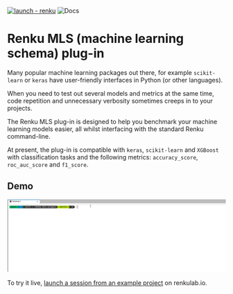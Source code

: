 [![launch - renku](https://renkulab.io/renku-badge.svg)](https://renkulab.io/projects/learn-renku/renku-mls-plugin/sessions/new?autostart=1)
![Docs](https://readthedocs.org/projects/renku-mls/badge/?version=latest&style=flat)

# Renku MLS (machine learning schema) plug-in

Many popular machine learning packages out there, for example `scikit-learn`
or `keras` have user-friendly interfaces in Python (or other languages).

When you need to test out several models and metrics at the same time, code
repetition and unnecessary verbosity sometimes creeps in to your projects.

The Renku MLS plug-in is designed to help you benchmark your machine learning
models easier, all whilst interfacing with the standard Renku command-line.

At present, the plug-in is compatible with `keras`, `scikit-learn` and `XGBoost`
with classification tasks and the following metrics: `accuracy_score`,
`roc_auc_score` and `f1_score`.

## Demo

![renku mls leaderboard](images/sneak-peak.gif)

To try it live, [launch a session from an example
project](https://renkulab.io/projects/learn-renku/renku-mls-plugin/sessions/new?autostart=1)
on renkulab.io.
